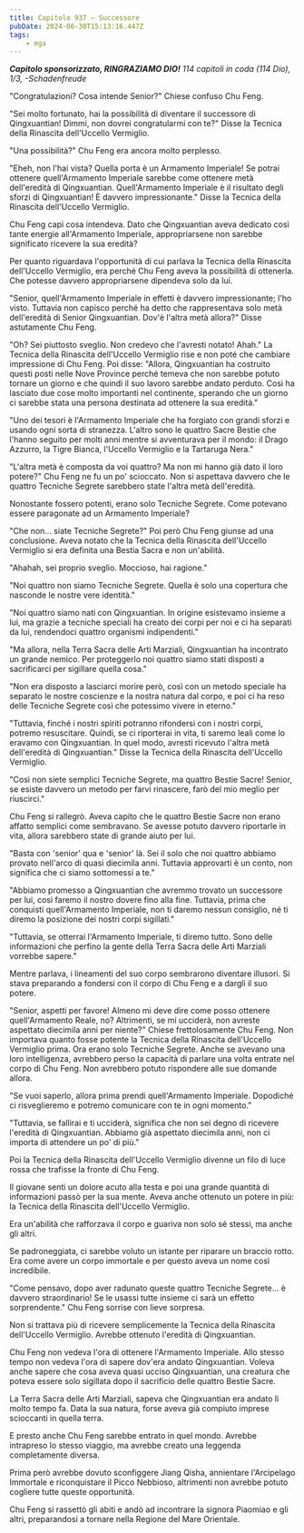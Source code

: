 ```yaml
---
title: Capitolo 937 – Successore
pubDate: 2024-06-30T15:13:16.447Z
tags:
    - mga
---
```



<em><strong>Capitolo sponsorizzato, RINGRAZIAMO DIO!</strong>
114 capitoli in coda (114 Dio), 1/3,
-Schadenfreude</em>


"Congratulazioni? Cosa intende Senior?" Chiese confuso Chu Feng.


"Sei molto fortunato, hai la possibilità di diventare il successore di Qingxuantian! Dimmi, non dovrei congratularmi con te?" Disse la Tecnica della Rinascita dell'Uccello Vermiglio.


"Una possibilità?" Chu Feng era ancora molto perplesso.


"Eheh, non l'hai vista? Quella porta è un Armamento Imperiale! Se potrai ottenere quell'Armamento Imperiale sarebbe come ottenere metà dell'eredità di Qingxuantian. Quell'Armamento Imperiale è il risultato degli sforzi di Qingxuantian! È davvero impressionante." Disse la Tecnica della Rinascita dell'Uccello Vermiglio.


Chu Feng capì cosa intendeva. Dato che Qingxuantian aveva dedicato così tante energie all'Armamento Imperiale, appropriarsene non sarebbe significato ricevere la sua eredità?


Per quanto riguardava l'opportunità di cui parlava la Tecnica della Rinascita dell'Uccello Vermiglio, era perché Chu Feng aveva la possibilità di ottenerla. Che potesse davvero appropriarsene dipendeva solo da lui.


"Senior, quell'Armamento Imperiale in effetti è davvero impressionante; l'ho visto. Tuttavia non capisco perché ha detto che rappresentava solo metà dell'eredità di Senior Qingxuantian. Dov'è l'altra metà allora?" Disse astutamente Chu Feng.


"Oh? Sei piuttosto sveglio. Non credevo che l'avresti notato! Ahah." La Tecnica della Rinascita dell'Uccello Vermiglio rise e non poté che cambiare impressione di Chu Feng. Poi disse: "Allora, Qingxuantian ha costruito questi posti nelle Nove Province perché temeva che non sarebbe potuto tornare un giorno e che quindi il suo lavoro sarebbe andato perduto. Così ha lasciato due cose molto importanti nel continente, sperando che un giorno ci sarebbe stata una persona destinata ad ottenere la sua eredità."


"Uno dei tesori è l'Armamento Imperiale che ha forgiato con grandi sforzi e usando ogni sorta di stranezza. L'altro sono le quattro Sacre Bestie che l'hanno seguito per molti anni mentre si avventurava per il mondo: il Drago Azzurro, la Tigre Bianca, l'Uccello Vermiglio e la Tartaruga Nera."


"L'altra metà è composta da voi quattro? Ma non mi hanno già dato il loro potere?" Chu Feng ne fu un po' scioccato. Non si aspettava davvero che le quattro Tecniche Segrete sarebbero state l'altra metà dell'eredità.


Nonostante fossero potenti, erano solo Tecniche Segrete. Come potevano essere paragonate ad un Armamento Imperiale?


"Che non... siate Tecniche Segrete?" Poi però Chu Feng giunse ad una conclusione. Aveva notato che la Tecnica della Rinascita dell'Uccello Vermiglio si era definita una Bestia Sacra e non un'abilità.


"Ahahah, sei proprio sveglio. Moccioso, hai ragione."


"Noi quattro non siamo Tecniche Segrete. Quella è solo una copertura che nasconde le nostre vere identità."


"Noi quattro siamo nati con Qingxuantian. In origine esistevamo insieme a lui, ma grazie a tecniche speciali ha creato dei corpi per noi e ci ha separati da lui, rendendoci quattro organismi indipendenti."


"Ma allora, nella Terra Sacra delle Arti Marziali, Qingxuantian ha incontrato un grande nemico. Per proteggerlo noi quattro siamo stati disposti a sacrificarci per sigillare quella cosa."


"Non era disposto a lasciarci morire però, così con un metodo speciale ha separato le nostre coscienze e la nostra natura dal corpo, e poi ci ha reso delle Tecniche Segrete così che potessimo vivere in eterno."


"Tuttavia, finché i nostri spiriti potranno rifondersi con i nostri corpi, potremo resuscitare. Quindi, se ci riporterai in vita, ti saremo leali come lo eravamo con Qingxuantian. In quel modo, avresti ricevuto l'altra metà dell'eredità di Qingxuantian." Disse la Tecnica della Rinascita dell'Uccello Vermiglio.


"Così non siete semplici Tecniche Segrete, ma quattro Bestie Sacre! Senior, se esiste davvero un metodo per farvi rinascere, farò del mio meglio per riuscirci."


Chu Feng si rallegrò. Aveva capito che le quattro Bestie Sacre non erano affatto semplici come sembravano. Se avesse potuto davvero riportarle in vita, allora sarebbero state di grande aiuto per lui.


"Basta con 'senior' qua e 'senior' là. Sei il solo che noi quattro abbiamo provato nell'arco di quasi diecimila anni. Tuttavia approvarti è un conto, non significa che ci siamo sottomessi a te."


"Abbiamo promesso a Qingxuantian che avremmo trovato un successore per lui, così faremo il nostro dovere fino alla fine. Tuttavia, prima che conquisti quell'Armamento Imperiale, non ti daremo nessun consiglio, né ti diremo la posizione dei nostri corpi sigillati."


"Tuttavia, se otterrai l'Armamento Imperiale, ti diremo tutto. Sono delle informazioni che perfino la gente della Terra Sacra delle Arti Marziali vorrebbe sapere."


Mentre parlava, i lineamenti del suo corpo sembrarono diventare illusori. Si stava preparando a fondersi con il corpo di Chu Feng e a dargli il suo potere.


"Senior, aspetti per favore! Almeno mi deve dire come posso ottenere quell'Armamento Reale, no? Altrimenti, se mi ucciderà, non avreste aspettato diecimila anni per niente?" Chiese frettolosamente Chu Feng. Non importava quanto fosse potente la Tecnica della Rinascita dell'Uccello Vermiglio prima. Ora erano solo Tecniche Segrete. Anche se avevano una loro intelligenza, avrebbero perso la capacità di parlare una volta entrate nel corpo di Chu Feng. Non avrebbero potuto rispondere alle sue domande allora.


"Se vuoi saperlo, allora prima prendi quell'Armamento Imperiale. Dopodiché ci risveglieremo e potremo comunicare con te in ogni momento."


"Tuttavia, se fallirai e ti ucciderà, significa che non sei degno di ricevere l'eredità di Qingxuantian. Abbiamo già aspettato diecimila anni, non ci importa di attendere un po' di più."


Poi la Tecnica della Rinascita dell'Uccello Vermiglio divenne un filo di luce rossa che trafisse la fronte di Chu Feng.


Il giovane sentì un dolore acuto alla testa e poi una grande quantità di informazioni passò per la sua mente. Aveva anche ottenuto un potere in più: la Tecnica della Rinascita dell'Uccello Vermiglio.


Era un'abilità che rafforzava il corpo e guariva non solo sé stessi, ma anche gli altri.


Se padroneggiata, ci sarebbe voluto un istante per riparare un braccio rotto. Era come avere un corpo immortale e per questo aveva un nome così incredibile.


"Come pensavo, dopo aver radunato queste quattro Tecniche Segrete... è davvero straordinario! Se le usassi tutte insieme ci sarà un effetto sorprendente." Chu Feng sorrise con lieve sorpresa.


Non si trattava più di ricevere semplicemente la Tecnica della Rinascita dell'Uccello Vermiglio. Avrebbe ottenuto l'eredità di Qingxuantian.


Chu Feng non vedeva l'ora di ottenere l'Armamento Imperiale. Allo stesso tempo non vedeva l'ora di sapere dov'era andato Qingxuantian. Voleva anche sapere che cosa aveva quasi ucciso Qingxuantian, una creatura che poteva essere solo sigillata dopo il sacrificio delle quattro Bestie Sacre.


La Terra Sacra delle Arti Marziali, sapeva che Qingxuantian era andato lì molto tempo fa. Data la sua natura, forse aveva già compiuto imprese scioccanti in quella terra.


E presto anche Chu Feng sarebbe entrato in quel mondo. Avrebbe intrapreso lo stesso viaggio, ma avrebbe creato una leggenda completamente diversa.


Prima però avrebbe dovuto sconfiggere Jiang Qisha, annientare l'Arcipelago Immortale e riconquistare il Picco Nebbioso, altrimenti non avrebbe potuto cogliere tutte queste opportunità.


Chu Feng si rassettò gli abiti e andò ad incontrare la signora Piaomiao e gli altri, preparandosi a tornare nella Regione del Mare Orientale.
                                


                                



